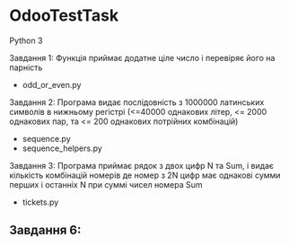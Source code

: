 # OdooTestTask

Python 3

Завдання 1:
Функція приймає додатне ціле число і перевіряє його на парність
 - odd_or_even.py

Завдання 2:
Програма видає послідовність з 1000000 латинських символів в нижньому регістрі (<=40000 однакових літер, <= 2000
однакових пар, та <= 200 однакових потрійних комбінацій)
 - sequence.py
 - sequence_helpers.py

Завдання 3:
Програма приймає рядок з двох цифр N та Sum, і видає кількість комбінацій номерів де номер з 2N цифр має однакові
сумми перших і останніх N при суммі чисел номера Sum
 - tickets.py

Завдання 6:
 -

